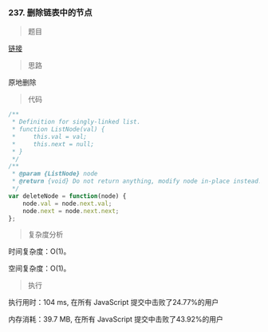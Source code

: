 ### 237. 删除链表中的节点

> 题目

[链接](https://leetcode-cn.com/problems/delete-node-in-a-linked-list/)

> 思路

原地删除

> 代码

```js
/**
 * Definition for singly-linked list.
 * function ListNode(val) {
 *     this.val = val;
 *     this.next = null;
 * }
 */
/**
 * @param {ListNode} node
 * @return {void} Do not return anything, modify node in-place instead.
 */
var deleteNode = function(node) {
    node.val = node.next.val;
    node.next = node.next.next;
};
```

> 复杂度分析

时间复杂度：O(1)。

空间复杂度：O(1)。

> 执行

执行用时：104 ms, 在所有 JavaScript 提交中击败了24.77%的用户

内存消耗：39.7 MB, 在所有 JavaScript 提交中击败了43.92%的用户
